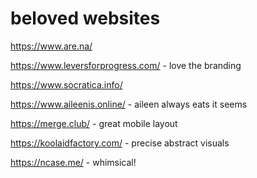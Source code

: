 # beloved websites

https://www.are.na/

https://www.leversforprogress.com/ - love the branding

https://www.socratica.info/

https://www.aileenis.online/ - aileen always eats it seems

https://merge.club/ - great mobile layout

https://koolaidfactory.com/ - precise abstract visuals

https://ncase.me/ - whimsical!

